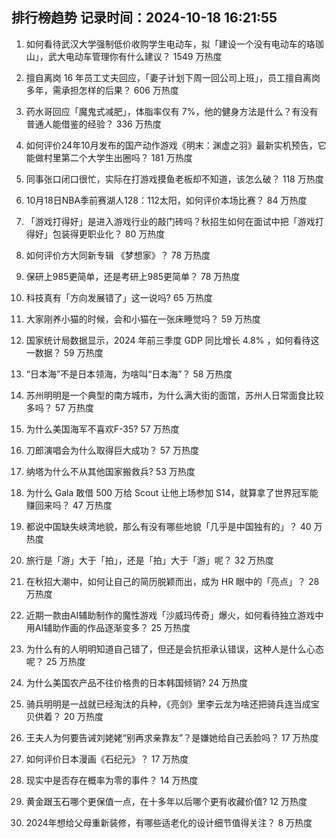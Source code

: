 
## 排行榜趋势 记录时间：2024-10-18 16:21:55
  
  1. 如何看待武汉大学强制低价收购学生电动车，拟「建设一个没有电动车的珞珈山」，武大电动车管理你有什么建议？ 1549 万热度
    
  2. 擅自离岗 16 年员工丈夫回应，「妻子计划下周一回公司上班」，员工擅自离岗多年，需承担怎样的后果？ 606 万热度
    
  3. 药水哥回应「魔鬼式减肥」，体脂率仅有 7%，他的健身方法是什么？有没有普通人能借鉴的经验？ 336 万热度
    
  4. 如何评价24年10月发布的国产动作游戏《明末：渊虚之羽》最新实机预告，它能做村里第二个大学生出圈吗？ 181 万热度
    
  5. 同事张口闭口很忙，实际在打游戏摸鱼老板却不知道，该怎么破？ 118 万热度
    
  6. 10月18日NBA季前赛湖人128：112太阳，如何评价本场比赛？ 84 万热度
    
  7. 「游戏打得好」是进入游戏行业的敲门砖吗？秋招生如何在面试中把「游戏打得好」包装得更职业化？ 80 万热度
    
  8. 如何评价方大同新专辑 《梦想家》？ 78 万热度
    
  9. 保研上985更简单，还是考研上985更简单？ 78 万热度
    
  10. 科技真有「方向发展错了」这一说吗? 65 万热度
    
  11. 大家刚养小猫的时候，会和小猫在一张床睡觉吗？ 59 万热度
    
  12. 国家统计局数据显示，2024 年前三季度 GDP 同比增长 4.8% ，如何看待这一数据？ 59 万热度
    
  13. “日本海”不是日本领海，为啥叫“日本海”？ 58 万热度
    
  14. 苏州明明是一个典型的南方城市，为什么满大街的面馆，苏州人日常面食比较多吗？ 57 万热度
    
  15. 为什么美国海军不喜欢F-35? 57 万热度
    
  16. 刀郎演唱会为什么取得巨大成功？ 57 万热度
    
  17. 纳塔为什么不从其他国家搬救兵? 53 万热度
    
  18. 为什么 Gala 敢借 500 万给 Scout 让他上场参加 S14，就算拿了世界冠军能赚回来吗？ 47 万热度
    
  19. 都说中国缺失峡湾地貌，那么有没有哪些地貌「几乎是中国独有的」？ 40 万热度
    
  20. 旅行是「游」大于「拍」，还是「拍」大于「游」呢？ 32 万热度
    
  21. 在秋招大潮中，如何让自己的简历脱颖而出，成为 HR 眼中的「亮点」？ 28 万热度
    
  22. 近期一款由AI辅助制作的魔性游戏「沙威玛传奇」爆火，如何看待独立游戏中用AI辅助作画的作品逐渐变多？ 25 万热度
    
  23. 为什么有的人明明知道自己错了，但还是会抗拒承认错误，这种人是什么心态呢？ 25 万热度
    
  24. 为什么美国农产品不往价格贵的日本韩国倾销? 24 万热度
    
  25. 骑兵明明是一战就已经淘汰的兵种，《亮剑》里李云龙为啥还把骑兵连当成宝贝供着？ 20 万热度
    
  26. 王夫人为何要告诫刘姥姥“别再求亲靠友”？是嫌她给自己丢脸吗？ 17 万热度
    
  27. 如何评价日本漫画《石纪元》？ 17 万热度
    
  28. 现实中是否存在概率为零的事件？ 14 万热度
    
  29. 黄金跟玉石哪个更保值一点，在十多年以后哪个更有收藏价值? 12 万热度
    
  30. 2024年想给父母重新装修，有哪些适老化的设计细节值得关注？ 8 万热度
    